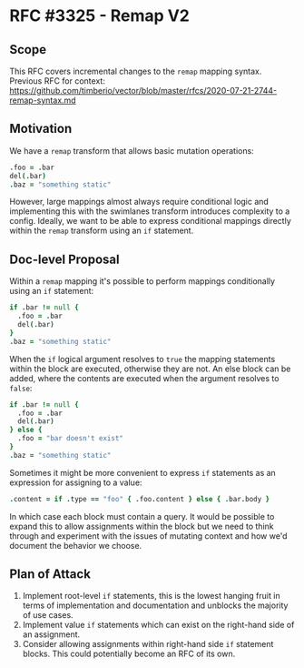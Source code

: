 # RFC #3325 - Remap V2

## Scope

This RFC covers incremental changes to the `remap` mapping syntax. Previous RFC for context: https://github.com/timberio/vector/blob/master/rfcs/2020-07-21-2744-remap-syntax.md

## Motivation

We have a `remap` transform that allows basic mutation operations:

```coffee
.foo = .bar
del(.bar)
.baz = "something static"
```

However, large mappings almost always require conditional logic and implementing this with the swimlanes transform introduces complexity to a config. Ideally, we want to be able to express conditional mappings directly within the `remap` transform using an `if` statement.

## Doc-level Proposal

Within a `remap` mapping it's possible to perform mappings conditionally using an `if` statement:

```coffee
if .bar != null {
  .foo = .bar
  del(.bar)
}
.baz = "something static"
```

When the `if` logical argument resolves to `true` the mapping statements within the block are executed, otherwise they are not. An else block can be added, where the contents are executed when the argument resolves to `false`:

```coffee
if .bar != null {
  .foo = .bar
  del(.bar)
} else {
  .foo = "bar doesn't exist"
}
.baz = "something static"
```

Sometimes it might be more convenient to express `if` statements as an expression for assigning to a value:

```coffee
.content = if .type == "foo" { .foo.content } else { .bar.body }
```

In which case each block must contain a query. It would be possible to expand this to allow assignments within the block but we need to think through and experiment with the issues of mutating context and how we'd document the behavior we choose.

## Plan of Attack

1. Implement root-level `if` statements, this is the lowest hanging fruit in terms of implementation and documentation and unblocks the majority of use cases.
2. Implement value `if` statements which can exist on the right-hand side of an assignment.
3. Consider allowing assignments within right-hand side `if` statement blocks. This could potentially become an RFC of its own.
